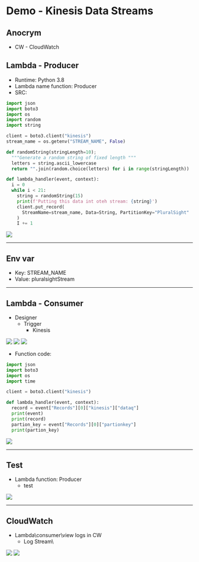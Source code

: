 # Demo - Kinesis Data Streams

## Anocrym
* CW - CloudWatch

## Lambda - Producer
* Runtime: Python 3.8
* Lambda name function: Producer
* SRC:
````python
import json
import boto3
import os
import random
import string

client = boto3.client("kinesis")
stream_name = os.getenv("STREAM_NAME", False)

def randomString(stringLength=10);
  """Generate a random string of fixed length """
  letters = string.ascii_lowercase
  return "".join(random.choice(letters) for i in range(stringLength))

def lambda_handler(event, context):
  i = 0
  while i < 21:
    string = randomString(15)
    print(f'Putting this data int oteh stream: {string}')
    client.put_record(
      StreamName=stream_name, Data=String, PartitionKey="PluralSight"
    )
    I += 1
````
[<img src="https://i.imgur.com/vOtx3hb.png">](https://i.imgur.com/vOtx3hb.png)

---

## Env var
* Key: STREAM_NAME
* Value: pluralsightStream

---

## Lambda - Consumer
* Designer
  * Trigger
    * Kinesis
    
[<img src="https://i.imgur.com/8OkG8z0.png">](https://i.imgur.com/8OkG8z0.png)
[<img src="https://i.imgur.com/gPDsF4y.png">](https://i.imgur.com/gPDsF4y.png)
[<img src="https://i.imgur.com/L4nZBlV.png">](https://i.imgur.com/L4nZBlV.png)
    
* Function code:
````py
import json
import boto3
import os
import time

client = boto3.client("kinesis")

def lambda_handler(event, context):
  record = event["Records"][0]["kinesis"]["dataq"]
  print(event)
  print(record)
  partion_key = event["Records"][0]["partionkey"]
  print(partion_key)
````
[<img src="https://i.imgur.com/HIcwOEG.png">](https://i.imgur.com/HIcwOEG.png)

---

## Test
* Lambda function: Producer
  * test
  
[<img src="https://i.imgur.com/1iC9BpI.png">](https://i.imgur.com/1iC9BpI.png)

---

## CloudWatch
* Lambda\consumer\view logs in CW
  * Log Stream\

[<img src="https://i.imgur.com/ul1qZtz.png">](https://i.imgur.com/ul1qZtz.png)
[<img src="https://i.imgur.com/8k0PzyC.png">](https://i.imgur.com/8k0PzyC.png)
